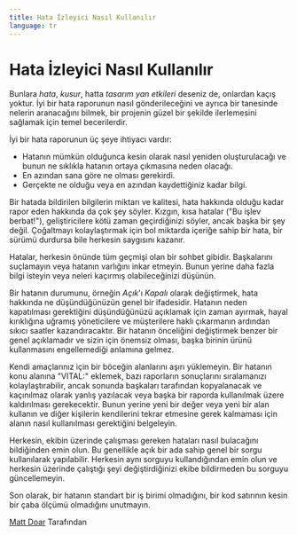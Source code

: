 ```yaml
---
title: Hata İzleyici Nasıl Kullanılır
language: tr
---
```


# Hata İzleyici Nasıl Kullanılır

Bunlara *hata*, *kusur*, hatta *tasarım yan etkileri* deseniz de, onlardan kaçış yoktur. İyi bir hata raporunun nasıl gönderileceğini ve ayrıca bir tanesinde nelerin aranacağını bilmek, bir projenin güzel bir şekilde ilerlemesini sağlamak için temel becerilerdir.

İyi bir hata raporunun üç şeye ihtiyacı vardır:

- Hatanın mümkün olduğunca kesin olarak nasıl yeniden oluşturulacağı ve bunun ne sıklıkla hatanın ortaya çıkmasına neden olacağı.
- En azından sana göre ne olması gerekirdi.
- Gerçekte ne olduğu veya en azından kaydettiğiniz kadar bilgi.

Bir hatada bildirilen bilgilerin miktarı ve kalitesi, hata hakkında olduğu kadar rapor eden hakkında da çok şey söyler. Kızgın, kısa hatalar ("Bu işlev berbat!"), geliştiricilere kötü zaman geçirdiğinizi söyler, ancak başka bir şey değil. Çoğaltmayı kolaylaştırmak için bol miktarda içeriğe sahip bir hata, bir sürümü durdursa bile herkesin saygısını kazanır.

Hatalar, herkesin önünde tüm geçmişi olan bir sohbet gibidir. Başkalarını suçlamayın veya hatanın varlığını inkar etmeyin. Bunun yerine daha fazla bilgi isteyin veya neleri kaçırmış olabileceğinizi düşünün.

Bir hatanın durumunu, örneğin *Açık*'ı *Kapalı* olarak değiştirmek, hata hakkında ne düşündüğünüzün genel bir ifadesidir. Hatanın neden kapatılması gerektiğini düşündüğünüzü açıklamak için zaman ayırmak, hayal kırıklığına uğramış yöneticilere ve müşterilere haklı çıkarmanın ardından sıkıcı saatler kazandıracaktır. Bir hatanın önceliğini değiştirmek benzer bir genel açıklamadır ve sizin için önemsiz olması, başka birinin ürünü kullanmasını engellemediği anlamına gelmez.

Kendi amaçlarınız için bir böceğin alanlarını aşırı yüklemeyin. Bir hatanın konu alanına "VITAL:" eklemek, bazı raporların sonuçlarını sıralamanızı kolaylaştırabilir, ancak sonunda başkaları tarafından kopyalanacak ve kaçınılmaz olarak yanlış yazılacak veya başka bir raporda kullanılmak üzere kaldırılması gerekecektir. Bunun yerine yeni bir değer veya yeni bir alan kullanın ve diğer kişilerin kendilerini tekrar etmesine gerek kalmaması için alanın nasıl kullanılması gerektiğini belgeleyin.

Herkesin, ekibin üzerinde çalışması gereken hataları nasıl bulacağını bildiğinden emin olun. Bu genellikle açık bir ada sahip genel bir sorgu kullanılarak yapılabilir. Herkesin aynı sorguyu kullandığından emin olun ve herkesin üzerinde çalıştığı şeyi değiştirdiğinizi ekibe bildirmeden bu sorguyu güncellemeyin.

Son olarak, bir hatanın standart bir iş birimi olmadığını, bir kod satırının kesin bir çaba ölçümü olmadığını unutmayın.

[Matt Doar](http://programmer.97things.oreilly.com/wiki/index.php/Matt_Doar) Tarafından